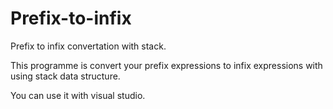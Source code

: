 # Prefix-to-infix
Prefix to infix convertation with stack.


This programme is convert your prefix expressions to infix expressions with using stack data structure.

You can use it with visual studio.

